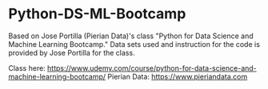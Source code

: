 # Python-DS-ML-Bootcamp
Based on Jose Portilla (Pierian Data)'s class "Python for Data Science and Machine Learning Bootcamp." Data sets used and instruction for the code is provided by Jose Portilla for the class.

Class here: https://www.udemy.com/course/python-for-data-science-and-machine-learning-bootcamp/ 
Pierian Data: https://www.pieriandata.com
